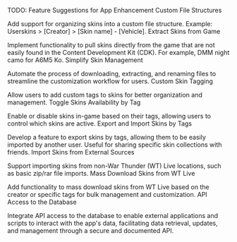 TODO: Feature Suggestions for App Enhancement
Custom File Structures

Add support for organizing skins into a custom file structure. Example: Userskins > [Creator] > [Skin name] - [Vehicle].
Extract Skins from Game

Implement functionality to pull skins directly from the game that are not easily found in the Content Development Kit (CDK). For example, DMM night camo for A6M5 Ko.
Simplify Skin Management

Automate the process of downloading, extracting, and renaming files to streamline the customization workflow for users.
Custom Skin Tagging

Allow users to add custom tags to skins for better organization and management.
Toggle Skins Availability by Tag

Enable or disable skins in-game based on their tags, allowing users to control which skins are active.
Export and Import Skins by Tags

Develop a feature to export skins by tags, allowing them to be easily imported by another user. Useful for sharing specific skin collections with friends.
Import Skins from External Sources

Support importing skins from non-War Thunder (WT) Live locations, such as basic zip/rar file imports.
Mass Download Skins from WT Live

Add functionality to mass download skins from WT Live based on the creator or specific tags for bulk management and customization.
API Access to the Database

Integrate API access to the database to enable external applications and scripts to interact with the app's data, facilitating data retrieval, updates, and management through a secure and documented API.
